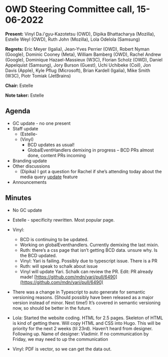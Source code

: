 # OWD Steering Committee call, 15-06-2022

**Present:** Vinyl Da.i'gyu-Kazotetsu (OWD), Dipika Bhattacharya (Mozilla), Estelle Weyl (OWD), Ruth John (Mozilla), Lola Odelola (Samsung)

**Regrets:** Eric Meyer (Igalia), Jean-Yves Perrier (OWD), Robert Nyman (Google), Dominic Cooney (Meta), William Bamberg (OWD), Rachel Andrew (Google), Dominique Hazael-Massieux (W3C), Florian Scholz (OWD), Daniel Appelquist (Samsung), Jory Burson (Guest), Uchi Uchibeke (Coil), Jon Davis (Apple), Kyle Pflug (Microsoft), Brian Kardell (Igalia), Mike Smith (W3C), Piotr Tomiak (JetBrains)

**Chair:** Estelle

**Note taker:** Estelle

## Agenda

- GC update - no one present
- Staff update
    - (Estelle- 
    - (Vinyl)
        - BCD updates as usual!
        - GlobalEventHandlers demixing in progress – BCD PRs almost done, content PRs incoming
- Branding update
- Other discussions
    - (Dipika) I got a question for Rachel if she’s attending today about the media query [update](https://developer.mozilla.org/en-US/docs/Web/CSS/@media/update-frequency) feature
- Announcements

## Minutes

- No GC update
- Estelle - specificity rewritten. Most popular page. 
- Vinyl: 
  - BCD is continuing to be updated.
  - Working on globalEventhandlers. Currently demixing the last mixin.
  - Ruth: there’s a css page that isn’t getting BCD data. unsure why. Is the BCD updated.
  - Vinyl: Yari is failing. Possibly due to typescript issue. There is a PR
  - Ruth: will speak to schalk about issue
  - Vinyl will update Yari. Schalk can review the PR.  Edit: PR already made!  [https://github.com/mdn/yari/pull/6490](https://github.com/mdn/yari/pull/6490)

- There was a change in Typescript to auto generate for semantic versioning reasons. (Should possibly have been released as a major version instead of minor. Next time!) It’s covered in semantic versioning now, so should be better in the future.

- Lola: Started the website coding. HTML for 2.5 pages. Skeleton of HTML is kind of getting there. Will copy HTML and CSS into Hugo. This will be priority for the next 2 weeks (til 23rd). Haven’t heard from designer. Following up. Name of designer: Vladimir. If no communication by Friday, we may need to up the communication

- Vinyl: PDF is vector, so we can get the data out.
